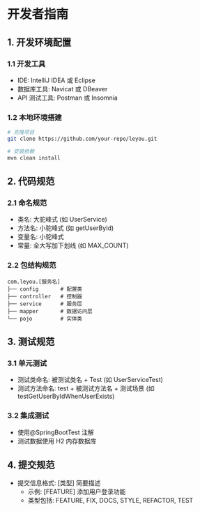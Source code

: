 # 开发者指南

## 1. 开发环境配置

### 1.1 开发工具

- IDE: IntelliJ IDEA 或 Eclipse
- 数据库工具: Navicat 或 DBeaver
- API 测试工具: Postman 或 Insomnia

### 1.2 本地环境搭建

```bash
# 克隆项目
git clone https://github.com/your-repo/leyou.git

# 安装依赖
mvn clean install
```

## 2. 代码规范

### 2.1 命名规范

- 类名: 大驼峰式 (如 UserService)
- 方法名: 小驼峰式 (如 getUserById)
- 变量名: 小驼峰式
- 常量: 全大写加下划线 (如 MAX_COUNT)

### 2.2 包结构规范

```
com.leyou.[服务名]
├── config       # 配置类
├── controller   # 控制器
├── service      # 服务层
├── mapper       # 数据访问层
└── pojo         # 实体类
```

## 3. 测试规范

### 3.1 单元测试

- 测试类命名: 被测试类名 + Test (如 UserServiceTest)
- 测试方法命名: test + 被测试方法名 + 测试场景 (如 testGetUserByIdWhenUserExists)

### 3.2 集成测试

- 使用@SpringBootTest 注解
- 测试数据使用 H2 内存数据库

## 4. 提交规范

- 提交信息格式: [类型] 简要描述
  - 示例: [FEATURE] 添加用户登录功能
  - 类型包括: FEATURE, FIX, DOCS, STYLE, REFACTOR, TEST
